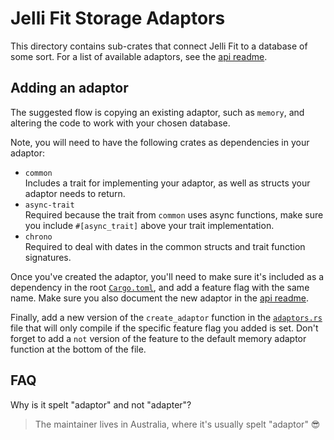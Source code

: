 # Jelli Fit Storage Adaptors

This directory contains sub-crates that connect Jelli Fit to a database of some sort. For a list of available adaptors, see the [api readme](../README.md).

## Adding an adaptor

The suggested flow is copying an existing adaptor, such as `memory`, and altering the code to work with your chosen database.

Note, you will need to have the following crates as dependencies in your adaptor:

- `common`<br>Includes a trait for implementing your adaptor, as well as structs your adaptor needs to return.
- `async-trait`<br>Required because the trait from `common` uses async functions, make sure you include `#[async_trait]` above your trait implementation.
- `chrono`<br>Required to deal with dates in the common structs and trait function signatures.

Once you've created the adaptor, you'll need to make sure it's included as a dependency in the root [`Cargo.toml`](../Cargo.toml), and add a feature flag with the same name. Make sure you also document the new adaptor in the [api readme](../README.md).

Finally, add a new version of the `create_adaptor` function in the [`adaptors.rs`](../src/adaptors.rs) file that will only compile if the specific feature flag you added is set. Don't forget to add a `not` version of the feature to the default memory adaptor function at the bottom of the file.

## FAQ

Why is it spelt "adaptor" and not "adapter"?
> The maintainer lives in Australia, where it's usually spelt "adaptor" 😎
